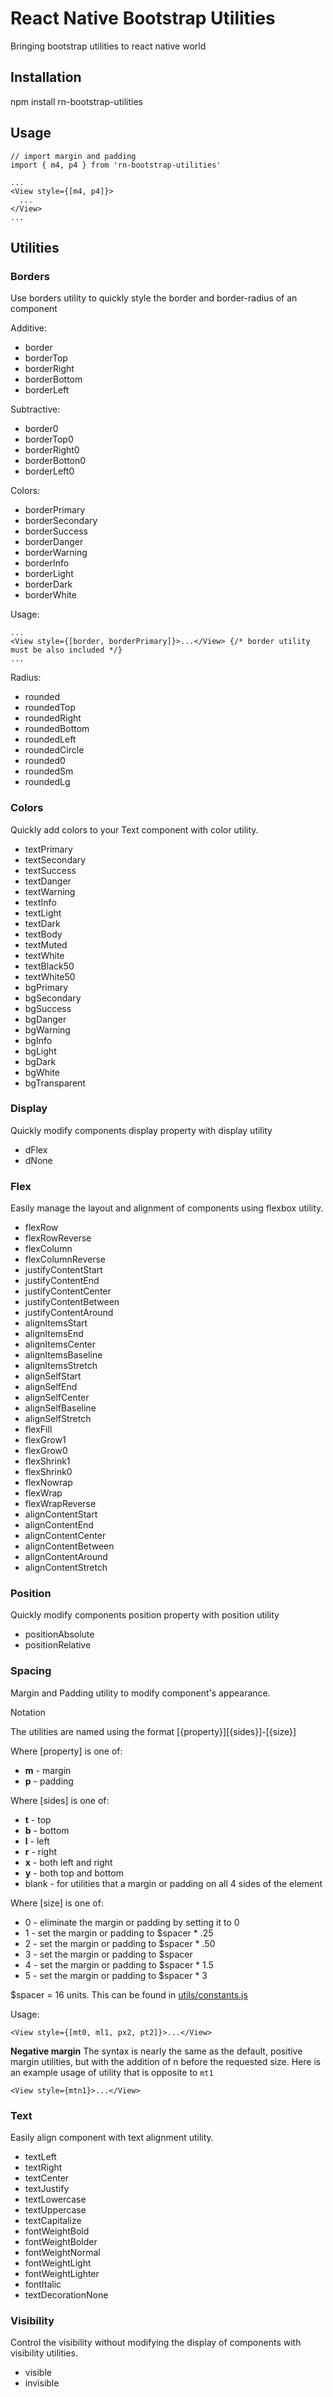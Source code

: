 # React Native Bootstrap Utilities

Bringing bootstrap utilities to react native world

## Installation

npm install rn-bootstrap-utilities

## Usage

```
// import margin and padding
import { m4, p4 } from 'rn-bootstrap-utilities'

...
<View style={[m4, p4]}>
  ...
</View>
...
```

## Utilities

### Borders

Use borders utility to quickly style the border and border-radius of an component

Additive:

- border
- borderTop
- borderRight
- borderBottom
- borderLeft

Subtractive:

- border0
- borderTop0
- borderRight0
- borderBotton0
- borderLeft0

Colors:

- borderPrimary
- borderSecondary
- borderSuccess
- borderDanger
- borderWarning
- borderInfo
- borderLight
- borderDark
- borderWhite

Usage:

```
...
<View style={[border, borderPrimary]}>...</View> {/* border utility must be also included */}
...
```

Radius:

- rounded
- roundedTop
- roundedRight
- roundedBottom
- roundedLeft
- roundedCircle
- rounded0
- roundedSm
- roundedLg

### Colors

Quickly add colors to your Text component with color utility.

- textPrimary
- textSecondary
- textSuccess
- textDanger
- textWarning
- textInfo
- textLight
- textDark
- textBody
- textMuted
- textWhite
- textBlack50
- textWhite50
- bgPrimary
- bgSecondary
- bgSuccess
- bgDanger
- bgWarning
- bgInfo
- bgLight
- bgDark
- bgWhite
- bgTransparent

### Display

Quickly modify components display property with display utility

- dFlex
- dNone

### Flex

Easily manage the layout and alignment of components using flexbox utility.

- flexRow
- flexRowReverse
- flexColumn
- flexColumnReverse
- justifyContentStart
- justifyContentEnd
- justifyContentCenter
- justifyContentBetween
- justifyContentAround
- alignItemsStart
- alignItemsEnd
- alignItemsCenter
- alignItemsBaseline
- alignItemsStretch
- alignSelfStart
- alignSelfEnd
- alignSelfCenter
- alignSelfBaseline
- alignSelfStretch
- flexFill
- flexGrow1
- flexGrow0
- flexShrink1
- flexShrink0
- flexNowrap
- flexWrap
- flexWrapReverse
- alignContentStart
- alignContentEnd
- alignContentCenter
- alignContentBetween
- alignContentAround
- alignContentStretch

### Position

Quickly modify components position property with position utility

- positionAbsolute
- positionRelative

### Spacing

Margin and Padding utility to modify component's appearance.

Notation

The utilities are named using the format [{property}][{sides}]-[{size}]

Where [property] is one of:

- **m** - margin
- **p** - padding

Where [sides] is one of:

- **t** - top
- **b** - bottom
- **l** - left
- **r** - right
- **x** - both left and right
- **y** - both top and bottom
- blank - for utilities that a margin or padding on all 4 sides of the element

Where [size] is one of:

- 0 - eliminate the margin or padding by setting it to 0
- 1 - set the margin or padding to \$spacer \* .25
- 2 - set the margin or padding to \$spacer \* .50
- 3 - set the margin or padding to \$spacer
- 4 - set the margin or padding to \$spacer \* 1.5
- 5 - set the margin or padding to \$spacer \* 3

\$spacer = 16 units. This can be found in [utils/constants.js](https://github.com/s-tags/rn-bootstrap-utilities/blob/development/utils/constants.js)

Usage:

```
<View style={[mt0, ml1, px2, pt2]}>...</View>
```

**Negative margin**
The syntax is nearly the same as the default, positive margin utilities, but with the addition of n before the requested size.
Here is an example usage of utility that is opposite to `mt1`

```
<View style={mtn1}>...</View>
```

### Text

Easily align <Text> component with text alignment utility.

- textLeft
- textRight
- textCenter
- textJustify
- textLowercase
- textUppercase
- textCapitalize
- fontWeightBold
- fontWeightBolder
- fontWeightNormal
- fontWeightLight
- fontWeightLighter
- fontItalic
- textDecorationNone

### Visibility

Control the visibility without modifying the display of components with visibility utilities.

- visible
- invisible
